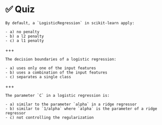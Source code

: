 # ✅ Quiz

```{admonition} Question
By default, a `LogisticRegression` in scikit-learn apply:

- a) no penalty
- b) a l2 penalty
- c) a l1 penalty
```

+++

```{admonition} Question
The decision boundaries of a logistic regression:

- a) uses only one of the input features
- b) uses a combination of the input features
- c) separates a single class
```

+++

```{admonition} Question
The parameter `C` in a logistic regression is:

- a) similar to the parameter `alpha` in a ridge regressor
- b) similar to `1/alpha` where `alpha` is the parameter of a ridge regressor
- c) not controlling the regularization
```
